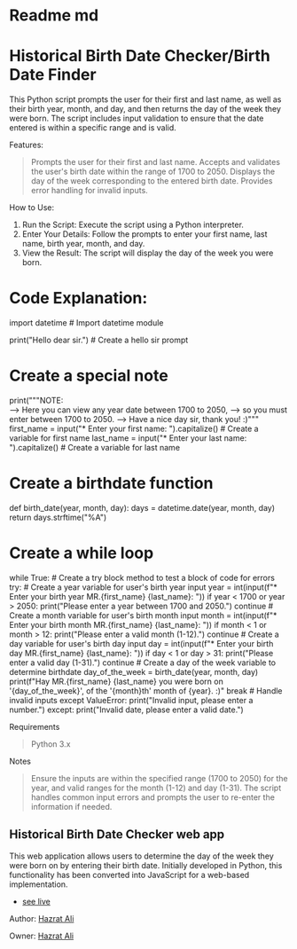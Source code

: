 # Readme md
# Historical Birth Date Checker/Birth Date Finder
This Python script prompts the user for their first and last name, as well as their birth year, month, and day, and then returns the day of the week they were born.
The script includes input validation to ensure that the date entered is within a specific range and is valid.

Features:
  > Prompts the user for their first and last name.
  > Accepts and validates the user's birth date within the range of 1700 to 2050.
  > Displays the day of the week corresponding to the entered birth date.
  > Provides error handling for invalid inputs.

How to Use:
  1. Run the Script: Execute the script using a Python interpreter.
  2. Enter Your Details: Follow the prompts to enter your first name, last name, birth year, month, and day.
  3. View the Result: The script will display the day of the week you were born.

# Code Explanation:
import datetime  # Import datetime module

print("Hello dear sir.")  # Create a hello sir prompt

# Create a special note
print("""NOTE:   
--> Here you can view any year date between 1700 to 2050,
--> so you must enter between 1700 to 2050.
--> Have a nice day sir, thank you! :)"""
first_name = input("* Enter your first name: ").capitalize()  # Create a variable for first name
last_name = input("* Enter your last name: ").capitalize()  # Create a variable for last name

# Create a birthdate function
def birth_date(year, month, day):
    days = datetime.date(year, month, day)
    return days.strftime("%A")

# Create a while loop
while True:
    # Create a try block method to test a block of code for errors
    try:
        # Create a year variable for user's birth year input
        year = int(input(f"* Enter your birth year MR.{first_name} {last_name}: "))
        if year < 1700 or year > 2050:
            print("Please enter a year between 1700 and 2050.")
            continue
        # Create a month variable for user's birth month input
        month = int(input(f"* Enter your birth month MR.{first_name} {last_name}: "))
        if month < 1 or month > 12:
            print("Please enter a valid month (1-12).")
            continue
        # Create a day variable for user's birth day input
        day = int(input(f"* Enter your birth day MR.{first_name} {last_name}: "))
        if day < 1 or day > 31:
            print("Please enter a valid day (1-31).")
            continue
        # Create a day of the week variable to determine birthdate
        day_of_the_week = birth_date(year, month, day)
        print(f"Hay MR.{first_name} {last_name} you were born on '{day_of_the_week}', of the '{month}th' month of {year}. :)"
        break
    # Handle invalid inputs
    except ValueError:
        print("Invalid input, please enter a number.")
    except:
        print("Invalid date, please enter a valid date.")

Requirements
  > Python 3.x

Notes
  > Ensure the inputs are within the specified range (1700 to 2050) for the year, and valid ranges for the month (1-12) and day (1-31).
  > The script handles common input errors and prompts the user to re-enter the information if needed.

## Historical Birth Date Checker web app 
This web application allows users to determine the day of the week they were born on by entering their birth date. Initially developed in Python, this functionality has been converted into JavaScript for a web-based implementation.

- [see live]()

Author: [Hazrat Ali]()

Owner: [Hazrat Ali]()

